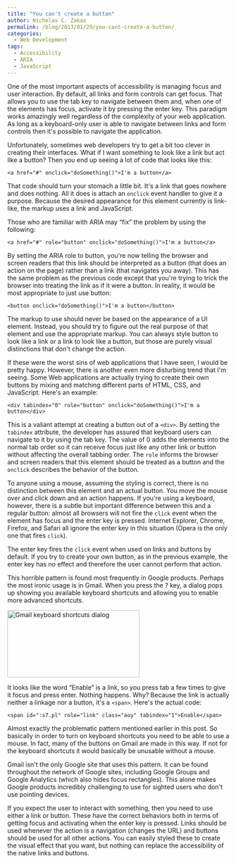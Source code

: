 ```yaml
---
title: "You can't create a button"
author: Nicholas C. Zakas
permalink: /blog/2013/01/29/you-cant-create-a-button/
categories:
  - Web Development
tags:
  - Accessibility
  - ARIA
  - JavaScript
---
```

One of the most important aspects of accessibility is managing focus and user interaction. By default, all links and form controls can get focus. That allows you to use the tab key to navigate between them and, when one of the elements has focus, activate it by pressing the enter key. This paradigm works amazingly well regardless of the complexity of your web application. As long as a keyboard-only user is able to navigate between links and form controls then it's possible to navigate the application.

Unfortunately, sometimes web developers try to get a bit too clever in creating their interfaces. What if I want something to look like a link but act like a button? Then you end up seeing a lot of code that looks like this:

    <a href="#" onclick="doSomething()">I'm a button</a>

That code should turn your stomach a little bit. It's a link that goes nowhere and does nothing. All it does is attach an `onclick` event handler to give it a purpose. Because the desired appearance for this element currently is link-like, the markup uses a link and JavaScript.

Those who are familiar with ARIA may &#8220;fix&#8221; the problem by using the following:

    <a href="#" role="button" onclick="doSomething()">I'm a button</a>

By setting the ARIA role to button, you're now telling the browser and screen readers that this link should be interpreted as a button (that does an action on the page) rather than a link (that navigates you away). This has the same problem as the previous code except that you're trying to trick the browser into treating the link as if it were a button. In reality, it would be most appropriate to just use button:

    <button onclick="doSomething()">I'm a button</button>

The markup to use should never be based on the appearance of a UI element. Instead, you should try to figure out the real purpose of that element and use the appropriate markup. You can always style button to look like a link or a link to look like a button, but those are purely visual distinctions that don't change the action.

If these were the worst sins of web applications that I have seen, I would be pretty happy. However, there is another even more disturbing trend that I'm seeing. Some Web applications are actually trying to create their own buttons by mixing and matching different parts of HTML, CSS, and JavaScript. Here's an example:

    <div tabindex="0" role="button" onclick="doSomething()">I'm a button</div>

This is a valiant attempt at creating a button out of a `<div>`. By setting the `tabindex` attribute, the developer has assured that keyboard users can navigate to it by using the tab key. The value of 0 adds the elements into the normal tab order so it can receive focus just like any other link or button without affecting the overall tabbing order. The `role` informs the browser and screen readers that this element should be treated as a button and the `onclick` describes the behavior of the button. 

To anyone using a mouse, assuming the styling is correct, there is no distinction between this element and an actual button. You move the mouse over and click down and an action happens. If you're using a keyboard, however, there is a subtle but important difference between this and a regular button: almost all browsers will not fire the `click` event when the element has focus and the enter key is pressed. Internet Explorer, Chrome, Firefox, and Safari all ignore the enter key in this situation (Opera is the only one that fires `click`). 

The enter key fires the `click` event when used on links and buttons by default. If you try to create your own button, as in the previous example, the enter key has no effect and therefore the user cannot perform that action. 

This horrible pattern is found most frequently in Google products. Perhaps the most ironic usage is in Gmail. When you press the ? key, a dialog pops up showing you available keyboard shortcuts and allowing you to enable more advanced shortcuts. 

[<img src="/images/posts/2013/01/gmail-300x153.png" alt="Gmail keyboard shortcuts dialog" width="300" height="153" class="alignnone size-medium wp-image-3344" />][1]

It looks like the word &#8220;Enable&#8221; is a link, so you press tab a few times to give it focus and press enter. Nothing happens. Why? Because the link is actually neither a linkage nor a button, it's a `<span>`. Here's the actual code:

    <span id=":s7.pl" role="link" class="aoy" tabindex="1">Enable</span>

Almost exactly the problematic pattern mentioned earlier in this post. So basically in order to turn on keyboard shortcuts you need to be able to use a mouse. In fact, many of the buttons on Gmail are made in this way. If not for the keyboard shortcuts it would basically be unusable without a mouse.

Gmail isn't the only Google site that uses this pattern. It can be found throughout the network of Google sites, including Google Groups and Google Analytics (which also hides focus rectangles). This alone makes Google products incredibly challenging to use for sighted users who don't use pointing devices.

If you expect the user to interact with something, then you need to use either a link or button. These have the correct behaviors both in terms of getting focus and activating when the enter key is pressed. Links should be used whenever the action is a navigation (changes the URL) and buttons should be used for all other actions. You can easily styled these to create the visual effect that you want, but nothing can replace the accessibility of the native links and buttons.

 [1]: /images/posts/2013/01/gmail.png
